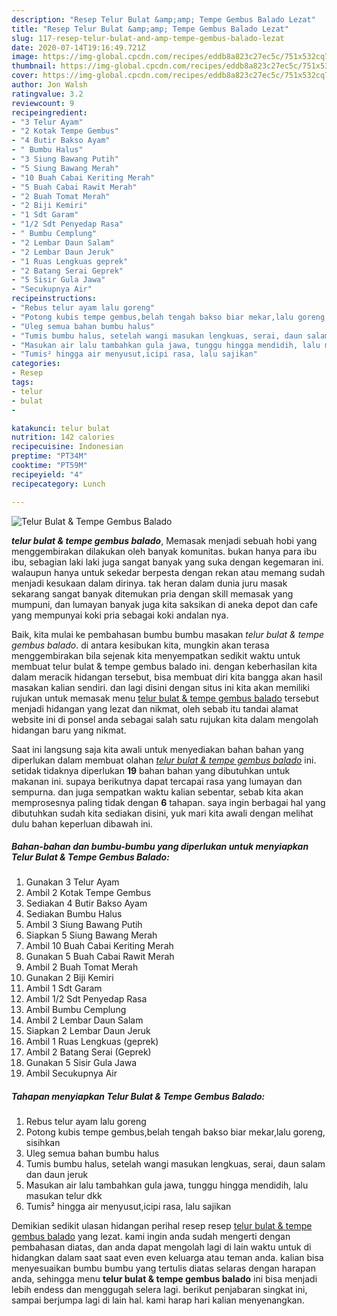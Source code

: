 ```yaml
---
description: "Resep Telur Bulat &amp;amp; Tempe Gembus Balado Lezat"
title: "Resep Telur Bulat &amp;amp; Tempe Gembus Balado Lezat"
slug: 117-resep-telur-bulat-and-amp-tempe-gembus-balado-lezat
date: 2020-07-14T19:16:49.721Z
image: https://img-global.cpcdn.com/recipes/eddb8a823c27ec5c/751x532cq70/telur-bulat-tempe-gembus-balado-foto-resep-utama.jpg
thumbnail: https://img-global.cpcdn.com/recipes/eddb8a823c27ec5c/751x532cq70/telur-bulat-tempe-gembus-balado-foto-resep-utama.jpg
cover: https://img-global.cpcdn.com/recipes/eddb8a823c27ec5c/751x532cq70/telur-bulat-tempe-gembus-balado-foto-resep-utama.jpg
author: Jon Walsh
ratingvalue: 3.2
reviewcount: 9
recipeingredient:
- "3 Telur Ayam"
- "2 Kotak Tempe Gembus"
- "4 Butir Bakso Ayam"
- " Bumbu Halus"
- "3 Siung Bawang Putih"
- "5 Siung Bawang Merah"
- "10 Buah Cabai Keriting Merah"
- "5 Buah Cabai Rawit Merah"
- "2 Buah Tomat Merah"
- "2 Biji Kemiri"
- "1 Sdt Garam"
- "1/2 Sdt Penyedap Rasa"
- " Bumbu Cemplung"
- "2 Lembar Daun Salam"
- "2 Lembar Daun Jeruk"
- "1 Ruas Lengkuas geprek"
- "2 Batang Serai Geprek"
- "5 Sisir Gula Jawa"
- "Secukupnya Air"
recipeinstructions:
- "Rebus telur ayam lalu goreng"
- "Potong kubis tempe gembus,belah tengah bakso biar mekar,lalu goreng, sisihkan"
- "Uleg semua bahan bumbu halus"
- "Tumis bumbu halus, setelah wangi masukan lengkuas, serai, daun salam dan daun jeruk"
- "Masukan air lalu tambahkan gula jawa, tunggu hingga mendidih, lalu masukan telur dkk"
- "Tumis² hingga air menyusut,icipi rasa, lalu sajikan"
categories:
- Resep
tags:
- telur
- bulat
- 

katakunci: telur bulat  
nutrition: 142 calories
recipecuisine: Indonesian
preptime: "PT34M"
cooktime: "PT59M"
recipeyield: "4"
recipecategory: Lunch

---
```



![Telur Bulat &amp; Tempe Gembus Balado](https://img-global.cpcdn.com/recipes/eddb8a823c27ec5c/751x532cq70/telur-bulat-tempe-gembus-balado-foto-resep-utama.jpg)

<b><i>telur bulat &amp; tempe gembus balado</i></b>, Memasak menjadi sebuah hobi yang menggembirakan dilakukan oleh banyak komunitas. bukan hanya para ibu ibu, sebagian laki laki juga sangat banyak yang suka dengan kegemaran ini. walaupun hanya untuk sekedar berpesta dengan rekan atau memang sudah menjadi kesukaan dalam dirinya. tak heran dalam dunia juru masak sekarang sangat banyak ditemukan pria dengan skill memasak yang mumpuni, dan lumayan banyak juga kita saksikan di aneka depot dan cafe yang mempunyai koki pria sebagai koki andalan nya.

Baik, kita mulai ke pembahasan bumbu bumbu masakan <i>telur bulat &amp; tempe gembus balado</i>. di antara kesibukan kita, mungkin akan terasa menggembirakan bila sejenak kita menyempatkan sedikit waktu untuk membuat telur bulat &amp; tempe gembus balado ini. dengan keberhasilan kita dalam meracik hidangan tersebut, bisa membuat diri kita bangga akan hasil masakan kalian sendiri. dan lagi disini dengan situs ini kita akan memiliki rujukan untuk memasak menu <u>telur bulat &amp; tempe gembus balado</u> tersebut menjadi hidangan yang lezat dan nikmat, oleh sebab itu tandai alamat website ini di ponsel anda sebagai salah satu rujukan kita dalam mengolah hidangan baru yang nikmat.




Saat ini langsung saja kita awali untuk menyediakan bahan bahan yang diperlukan dalam membuat olahan <u><i>telur bulat &amp; tempe gembus balado</i></u> ini. setidak tidaknya diperlukan <b>19</b> bahan bahan yang dibutuhkan untuk makanan ini. supaya berikutnya dapat tercapai rasa yang lumayan dan sempurna. dan juga sempatkan waktu kalian sebentar, sebab kita akan memprosesnya paling tidak dengan <b>6</b> tahapan. saya ingin berbagai hal yang dibutuhkan sudah kita sediakan disini, yuk mari kita awali dengan melihat dulu bahan keperluan dibawah ini.

<!--inarticleads1-->

##### Bahan-bahan dan bumbu-bumbu yang diperlukan untuk menyiapkan Telur Bulat &amp; Tempe Gembus Balado:

1. Gunakan 3 Telur Ayam
1. Ambil 2 Kotak Tempe Gembus
1. Sediakan 4 Butir Bakso Ayam
1. Sediakan  Bumbu Halus
1. Ambil 3 Siung Bawang Putih
1. Siapkan 5 Siung Bawang Merah
1. Ambil 10 Buah Cabai Keriting Merah
1. Gunakan 5 Buah Cabai Rawit Merah
1. Ambil 2 Buah Tomat Merah
1. Gunakan 2 Biji Kemiri
1. Ambil 1 Sdt Garam
1. Ambil 1/2 Sdt Penyedap Rasa
1. Ambil  Bumbu Cemplung
1. Ambil 2 Lembar Daun Salam
1. Siapkan 2 Lembar Daun Jeruk
1. Ambil 1 Ruas Lengkuas (geprek)
1. Ambil 2 Batang Serai (Geprek)
1. Gunakan 5 Sisir Gula Jawa
1. Ambil Secukupnya Air




<!--inarticleads2-->

##### Tahapan menyiapkan Telur Bulat &amp; Tempe Gembus Balado:

1. Rebus telur ayam lalu goreng
1. Potong kubis tempe gembus,belah tengah bakso biar mekar,lalu goreng, sisihkan
1. Uleg semua bahan bumbu halus
1. Tumis bumbu halus, setelah wangi masukan lengkuas, serai, daun salam dan daun jeruk
1. Masukan air lalu tambahkan gula jawa, tunggu hingga mendidih, lalu masukan telur dkk
1. Tumis² hingga air menyusut,icipi rasa, lalu sajikan




Demikian sedikit ulasan hidangan perihal resep resep <u>telur bulat &amp; tempe gembus balado</u> yang lezat. kami ingin anda sudah mengerti dengan pembahasan diatas, dan anda dapat mengolah lagi di lain waktu untuk di hidangkan dalam saat saat even even keluarga atau teman anda. kalian bisa menyesuaikan bumbu bumbu yang tertulis diatas selaras dengan harapan anda, sehingga menu <b>telur bulat &amp; tempe gembus balado</b> ini bisa menjadi lebih endess dan menggugah selera lagi. berikut penjabaran singkat ini, sampai berjumpa lagi di lain hal. kami harap hari kalian menyenangkan.
